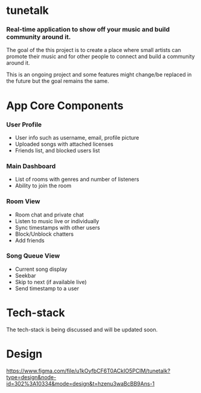 # tunetalk
### Real-time application to show off your music and build community around it.
The goal of the this project is to create a place where small artists can promote their music
and for other people to connect and build a community around it.

This is an ongoing project and some features might change/be replaced in the future but the goal remains the same.
# App Core Components
### User Profile
<ul>
    <li>User info such as username, email, profile picture</li>
    <li>Uploaded songs with attached licenses</li>
    <li>Friends list, and blocked users list</li>
</ul>

### Main Dashboard
<ul>
    <li>List of rooms with genres and number of listeners</li>
    <li>Ability to join the room</li>
</ul>

### Room View
<ul>
    <li>Room chat and private chat</li>
    <li>Listen to music live or individually</li>
    <li>Sync timestamps with other users</li>
    <li>Block/Unblock chatters</li>
    <li>Add friends</li>
</ul>

### Song Queue View
<ul>
    <li>Current song display</li>
    <li>Seekbar</li>
    <li>Skip to next (if available live)</li>
    <li>Send timestamp to a user</li>
</ul>

# Tech-stack
The tech-stack is being discussed and will be updated soon.

# Design 
https://www.figma.com/file/u1kOyfbCF6T0ACkIO5PCIM/tunetalk?type=design&node-id=302%3A10334&mode=design&t=hzenu3waBcBB9Ans-1
